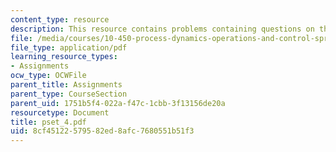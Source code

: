 ```yaml
---
content_type: resource
description: This resource contains problems containing questions on the course.
file: /media/courses/10-450-process-dynamics-operations-and-control-spring-2006/8cf45122579582ed8afc7680551b51f3_pset_4.pdf
file_type: application/pdf
learning_resource_types:
- Assignments
ocw_type: OCWFile
parent_title: Assignments
parent_type: CourseSection
parent_uid: 1751b5f4-022a-f47c-1cbb-3f13156de20a
resourcetype: Document
title: pset_4.pdf
uid: 8cf45122-5795-82ed-8afc-7680551b51f3
---
```

